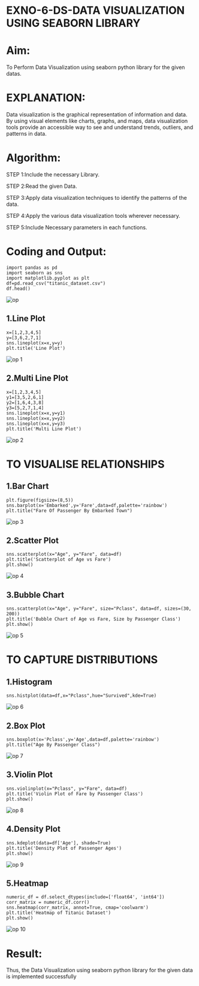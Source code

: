 # EXNO-6-DS-DATA VISUALIZATION USING SEABORN LIBRARY

# Aim:
  To Perform Data Visualization using seaborn python library for the given datas.

# EXPLANATION:
Data visualization is the graphical representation of information and data. By using visual elements like charts, graphs, and maps, data visualization tools provide an accessible way to see and understand trends, outliers, and patterns in data.

# Algorithm:
STEP 1:Include the necessary Library.

STEP 2:Read the given Data.

STEP 3:Apply data visualization techniques to identify the patterns of the data.

STEP 4:Apply the various data visualization tools wherever necessary.

STEP 5:Include Necessary parameters in each functions.

# Coding and Output:
```
import pandas as pd
import seaborn as sns
import matplotlib.pyplot as plt
df=pd.read_csv("titanic_dataset.csv")
df.head()
```
![op](https://github.com/user-attachments/assets/a36befd3-0bbf-4da7-bd73-8f7df84273e7)
## 1.Line Plot
```
x=[1,2,3,4,5]
y=[3,6,2,7,1]
sns.lineplot(x=x,y=y)
plt.title('Line Plot')
```
![op 1](https://github.com/user-attachments/assets/3147d767-eaeb-4015-aeb2-f38961870384)
## 2.Multi Line Plot
```
x=[1,2,3,4,5]
y1=[3,5,2,6,1]
y2=[1,6,4,3,8]
y3=[5,2,7,1,4]
sns.lineplot(x=x,y=y1)
sns.lineplot(x=x,y=y2)
sns.lineplot(x=x,y=y3)
plt.title('Multi Line Plot')
```
![op 2](https://github.com/user-attachments/assets/1e657588-f7ac-415f-840f-509639591b84)
# TO VISUALISE RELATIONSHIPS
## 1.Bar Chart
```
plt.figure(figsize=(8,5))
sns.barplot(x='Embarked',y='Fare',data=df,palette='rainbow')
plt.title("Fare Of Passenger By Embarked Town")
```
![op 3](https://github.com/user-attachments/assets/53b1e2f4-5871-469b-bae1-7d1082238653)
## 2.Scatter Plot
```
sns.scatterplot(x="Age", y="Fare", data=df)
plt.title('Scatterplot of Age vs Fare')
plt.show()
```
![op 4](https://github.com/user-attachments/assets/159fb940-8709-4d77-bc1b-ef34cbfa5372)
## 3.Bubble Chart
```
sns.scatterplot(x="Age", y="Fare", size="Pclass", data=df, sizes=(30, 200))
plt.title('Bubble Chart of Age vs Fare, Size by Passenger Class')
plt.show()
```
![op 5](https://github.com/user-attachments/assets/137f684c-2d1e-41ea-90d5-ce41e05eeaed)
# TO CAPTURE DISTRIBUTIONS
## 1.Histogram
```
sns.histplot(data=df,x="Pclass",hue="Survived",kde=True)
```
![op 6](https://github.com/user-attachments/assets/46ea7fbc-6a28-42ef-9536-cee2fb52968d)

## 2.Box Plot
```
sns.boxplot(x='Pclass',y='Age',data=df,palette='rainbow')
plt.title("Age By Passenger Class")
```
![op 7](https://github.com/user-attachments/assets/ea485351-2dee-46a8-bf6d-953a0b147f0f)

## 3.Violin Plot
```
sns.violinplot(x="Pclass", y="Fare", data=df)
plt.title('Violin Plot of Fare by Passenger Class')
plt.show()
```
![op 8](https://github.com/user-attachments/assets/6e645314-7a14-4ad9-b1aa-349434b4cb5d)

## 4.Density Plot
```
sns.kdeplot(data=df['Age'], shade=True)
plt.title('Density Plot of Passenger Ages')
plt.show()
```
![op 9](https://github.com/user-attachments/assets/22761fcf-5b5f-4aac-8ebd-dd6cd861e106)

## 5.Heatmap
```
numeric_df = df.select_dtypes(include=['float64', 'int64'])
corr_matrix = numeric_df.corr()
sns.heatmap(corr_matrix, annot=True, cmap='coolwarm')
plt.title('Heatmap of Titanic Dataset')
plt.show()
```
![op 10](https://github.com/user-attachments/assets/cb0b1727-0898-4dee-85d2-4eb381d12a59)

# Result:
Thus, the Data Visualization using seaborn python library for the given data is implemented successfully
